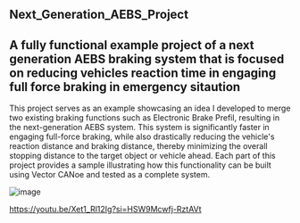 ## Next_Generation_AEBS_Project

## A fully functional example project of a next generation AEBS braking system that is focused on reducing vehicles reaction time in engaging full force braking in emergency sitaution

This project serves as an example showcasing an idea I developed to merge two existing braking functions such as Electronic Brake Prefil, resulting in the next-generation AEBS system. This system is significantly faster in engaging full-force braking, while also drastically reducing the vehicle's reaction distance and braking distance, thereby minimizing the overall stopping distance to the target object or vehicle ahead. Each part of this project provides a sample illustrating how this functionality can be built using Vector CANoe and tested as a complete system.

![image](https://github.com/user-attachments/assets/c18ac7bb-693b-40b0-982b-018d04756e24)

https://youtu.be/Xet1_Rl12Ig?si=HSW9Mcwfj-RztAVt
